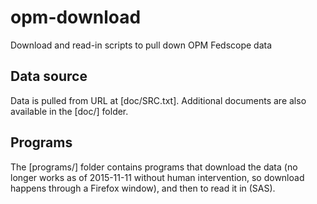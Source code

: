 # opm-download
Download and read-in scripts to pull down OPM Fedscope data

## Data source
Data is pulled from URL at [doc/SRC.txt]. Additional documents are also available in the [doc/] folder.

## Programs
The [programs/] folder contains programs that download the data (no longer works as of 2015-11-11 without human intervention, so download happens through a Firefox window), and then to read it in (SAS).

